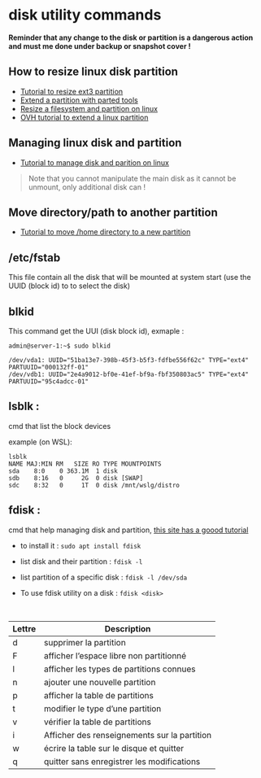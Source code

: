# disk utility commands

**Reminder that any change to the disk or partition is a dangerous action and must me done under backup or snapshot cover !**

## How to resize linux disk partition

- [Tutorial to resize ext3 partition](https://www.howtoforge.com/linux_resizing_ext3_partitions)
- [Extend a partition with parted tools](https://rdr-it.com/troubleshooting/linux-etendre-partition/)
- [Resize a filesystem and partition on linux](https://www.thegeekdiary.com/how-to-resize-extend-a-partition-based-file-system-in-linux/)
- [OVH tutorial to extend a linux partition](https://docs.ovh.com/fr/public-cloud/augmenter-la-taille-dun-disque-supplementaire/##etendre-la-partition-instance-linux)

## Managing linux disk and partition

- [Tutorial to manage disk and parition on linux](https://www.malekal.com/fdisk-gfdisk-creer-supprimer-redimensionner-des-partitions-de-disque-en-ligne-de-commandes-linux/)

> Note that you cannot manipulate the main disk as it cannot be unmount, only additional disk can !

## Move directory/path to another partition

- [Tutorial to move /home directory to a new partition](https://www.tecmint.com/move-home-directory-to-new-partition-disk-in-linux/)

## /etc/fstab

This file contain all the disk that will be mounted at system start (use the UUID (block id) to to select the disk)

## blkid

This command get the UUI (disk block id), exmaple :
```
admin@server-1:~$ sudo blkid

/dev/vda1: UUID="51ba13e7-398b-45f3-b5f3-fdfbe556f62c" TYPE="ext4" PARTUUID="000132ff-01"
/dev/vdb1: UUID="2e4a9012-bf0e-41ef-bf9a-fbf350803ac5" TYPE="ext4" PARTUUID="95c4adcc-01"
```

## lsblk :

cmd that list the block devices

example (on WSL):
```
lsblk
NAME MAJ:MIN RM   SIZE RO TYPE MOUNTPOINTS
sda    8:0    0 363.1M  1 disk
sdb    8:16   0     2G  0 disk [SWAP]
sdc    8:32   0     1T  0 disk /mnt/wslg/distro
```

## fdisk :

cmd that help managing disk and partition, [this site has a goood tutorial](https://www.malekal.com/fdisk-gfdisk-creer-supprimer-redimensionner-des-partitions-de-disque-en-ligne-de-commandes-linux/)

- to install it : `sudo apt install fdisk`

- list disk and their partition : `fdisk -l`

- list partition of a specific disk : `fdisk -l /dev/sda`

- To use fdisk utility on a disk : `fdisk <disk>`

<br>

| Lettre	| Description| 
| ----------- | ----------- |
| d |  	supprimer la partition | 
| F | 	afficher l’espace libre non partitionné | 
| l | 	afficher les types de partitions connues | 
| n | 	ajouter une nouvelle partition | 
| p | 	afficher la table de partitions | 
| t | 	modifier le type d’une partition | 
| v | 	vérifier la table de partitions | 
| i | 	Afficher des renseignements sur la partition | 
| w | 	écrire la table sur le disque et quitter | 
| q | 	quitter sans enregistrer les modifications |